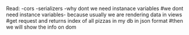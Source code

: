 Read:
-cors
-serializers
-why dont we need instanace variables
            #we dont need instance variables- because usually we are rendering data in views
            #get request and returns index of all pizzas in my db in json format
            #then we will show the info on dom